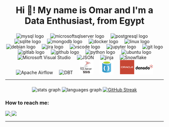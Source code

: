 <h1 align="center">Hi 👋! My name is Omar and I'm a Data Enthusiast, from Egypt</h1>

###

<div align="center">
  <img src="https://cdn.jsdelivr.net/gh/devicons/devicon/icons/mysql/mysql-original.svg" height="45" alt="mysql logo"  />
  <img width="12" />
  <img src="https://cdn.jsdelivr.net/gh/devicons/devicon/icons/microsoftsqlserver/microsoftsqlserver-plain.svg" height="45" alt="microsoftsqlserver logo"  />
  <img width="12" />
  <img src="https://cdn.jsdelivr.net/gh/devicons/devicon/icons/postgresql/postgresql-original.svg" height="45" alt="postgresql logo"  />
  <img width="12" />
  <img src="https://cdn.jsdelivr.net/gh/devicons/devicon/icons/sqlite/sqlite-original.svg" height="45" alt="sqlite logo"  />
  <img width="12" />
  <img src="https://cdn.jsdelivr.net/gh/devicons/devicon/icons/mongodb/mongodb-original.svg" height="45" alt="mongodb logo"  />
  <img width="12" />
  <img src="https://cdn.jsdelivr.net/gh/devicons/devicon/icons/docker/docker-original.svg" height="45" alt="docker logo"  />
  <img width="12" />
  <img src="https://cdn.jsdelivr.net/gh/devicons/devicon/icons/linux/linux-original.svg" height="45" alt="linux logo"  />
  <img width="12" />
  <img src="https://cdn.jsdelivr.net/gh/devicons/devicon/icons/debian/debian-original.svg" height="45" alt="debian logo"  />
  <img width="12" />
  <img src="https://cdn.jsdelivr.net/gh/devicons/devicon/icons/jira/jira-original.svg" height="45" alt="jira logo"  />
  <img width="12" />
  <img src="https://cdn.jsdelivr.net/gh/devicons/devicon/icons/vscode/vscode-original.svg" height="45" alt="vscode logo"  />
  <img width="12" />
  <img src="https://cdn.jsdelivr.net/gh/devicons/devicon/icons/jupyter/jupyter-original.svg" height="45" alt="jupyter logo"  />
  <img width="12" />
  <img src="https://cdn.jsdelivr.net/gh/devicons/devicon/icons/git/git-original.svg" height="45" alt="git logo"  />
  <img width="12" />
  <img src="https://cdn.jsdelivr.net/gh/devicons/devicon/icons/gitlab/gitlab-original.svg" height="45" alt="gitlab logo"  />
  <img width="12" />
  <img src="https://cdn.jsdelivr.net/gh/devicons/devicon/icons/github/github-original.svg" height="45" alt="github logo"  />
  <img width="12" />
  <img src="https://cdn.jsdelivr.net/gh/devicons/devicon/icons/python/python-original.svg" height="45" alt="python logo"  />
  <img width="12" />
  <img src="https://cdn.jsdelivr.net/gh/devicons/devicon/icons/ubuntu/ubuntu-plain.svg" height="45" alt="ubuntu logo"  />
  <img width="12" />
  <img title="Microsoft Visual Studio" height="45" src="images/visualstudio.png" />
  <img width="12" />
  <img title="JSON" height="45" src="images/json.svg" />
  <img width="12" />
  <img title="jinja" height="45" src="images/Jinja.png" />
  <img width="12" />
  <img title="Snowflake" height="45" src="images/Snowflake.png" />
  <img width="12" />
  <img title="Apache Airflow" height="45" src="images/Airflow.png" />
  <img width="12" />
  <img title="DBT" height="45" src="images/dbt.png" />
  <img width="12" />
  <img title="SSIS" height="45" src="images/SSIS.jpg" />
  <img width="12" />
  <img title="NOSQL" height="45" src="images/NOSQL.png" />
  <img width="12" />
  <img title="ORACLE" height="45" src="images/Oracle.png" />
  <img title="Denodo" height="45" src="images/Denodo_logo.png" />
</p>
<hr>
</div>

###

<div align="center">
  <img src="https://github-readme-stats.vercel.app/api?username=OmarAbdelaleem&hide_title=false&hide_rank=false&show_icons=true&include_all_commits=true&count_private=true&disable_animations=false&theme=dark&locale=en&hide_border=false&order=1" height="150" alt="stats graph"  />
  <img src="https://github-readme-stats.vercel.app/api/top-langs?username=OmarAbdelaleem&locale=en&hide_title=false&layout=compact&card_width=320&langs_count=5&theme=dark&hide_border=false&order=2" height="150" alt="languages graph"  />
  <a href="https://git.io/streak-stats">
    <img src="https://streak-stats.demolab.com?user=OmarAbdelaleem&theme=dark" alt="GitHub Streak" /></a>
  </a>
</div>

###

<h3 align="left">How to reach me:</h3>

<p align="left">
  <a href="https://www.linkedin.com/in/omar-abdelaleem-%F0%9F%87%B5%F0%9F%87%B8-8a5906193/">
    <img src="https://img.shields.io/badge/linkedin-%230077B5.svg?&style=for-the-badge&logo=linkedin&logoColor=white" height=45>
  </a>
  <a href="mailto:oabdelaleem41@gmail.com">
    <img src="https://img.shields.io/badge/Gmail-D14836?style=for-the-badge&logo=gmail&logoColor=white" height=45>
  </a>
</p>
<hr>

